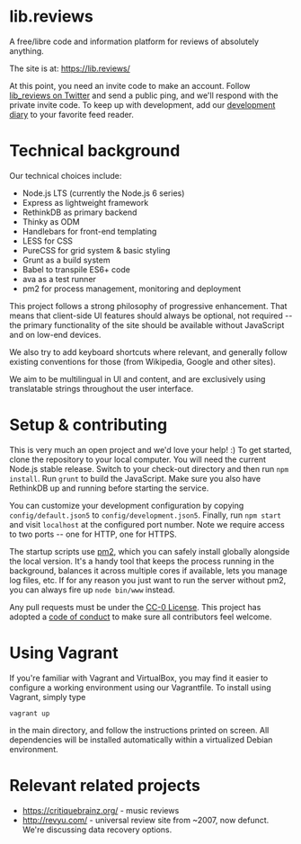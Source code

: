 # lib.reviews

A free/libre code and information platform for reviews of absolutely anything.

The site is at: https://lib.reviews/

At this point, you need an invite code to make an account. Follow [lib_reviews on Twitter](https://twitter.com/lib_reviews) and send a public ping, and we'll respond with the private invite code. To keep up with development, add our [development diary](https://lib.reviews/team/6bfc0390-e218-4cb7-a446-2046cb886435/blog) to your favorite feed reader.

# Technical background

Our technical choices include:

- Node.js LTS (currently the Node.js 6 series)
- Express as lightweight framework
- RethinkDB as primary backend
- Thinky as ODM
- Handlebars for front-end templating
- LESS for CSS
- PureCSS for grid system & basic styling
- Grunt as a build system
- Babel to transpile ES6+ code
- ava as a test runner
- pm2 for process management, monitoring and deployment

This project follows a strong philosophy of progressive enhancement. That means that client-side UI features should always be optional, not required -- the primary functionality of the site should be available without JavaScript and on low-end devices.

We also try to add keyboard shortcuts where relevant, and generally follow existing conventions for those (from Wikipedia, Google and other sites).

We aim to be multilingual in UI and content, and are exclusively using translatable strings throughout the user interface.

# Setup & contributing

This is very much an open project and we'd love your help! :) To get started,
clone the repository to your local computer. You will need the current Node.js
stable release. Switch to your check-out directory and then run `npm install`.
Run `grunt` to build the JavaScript. Make sure you also have RethinkDB up
and running before starting the service.

You can customize your development configuration by copying `config/default.json5`
to `config/development.json5`. Finally, run `npm start` and visit `localhost`
at the configured port number. Note we require access to two ports -- one for
HTTP, one for HTTPS.

The startup scripts use [pm2](https://www.npmjs.com/package/pm2), which you can
safely install globally alongside the local version. It's a handy tool that
keeps the process running in the background, balances it across multiple cores
if available, lets you manage log files, etc. If for any reason you just want
to run the server without pm2, you can always fire up `node bin/www` instead.

Any pull requests must be under the [CC-0 License](./LICENSE). This project has
adopted a [code of conduct](./CODE_OF_CONDUCT.md) to make sure all contributors
feel welcome.

# Using Vagrant

If you're familiar with Vagrant and VirtualBox, you may find it easier to
configure a working environment using our Vagrantfile. To install using
Vagrant, simply type

`vagrant up`

in the main directory, and follow the instructions printed on screen.
All dependencies will be installed automatically within a virtualized
Debian environment.

# Relevant related projects

- https://critiquebrainz.org/ - music reviews
- http://revyu.com/ - universal review site from ~2007, now defunct. We're
  discussing data recovery options.
